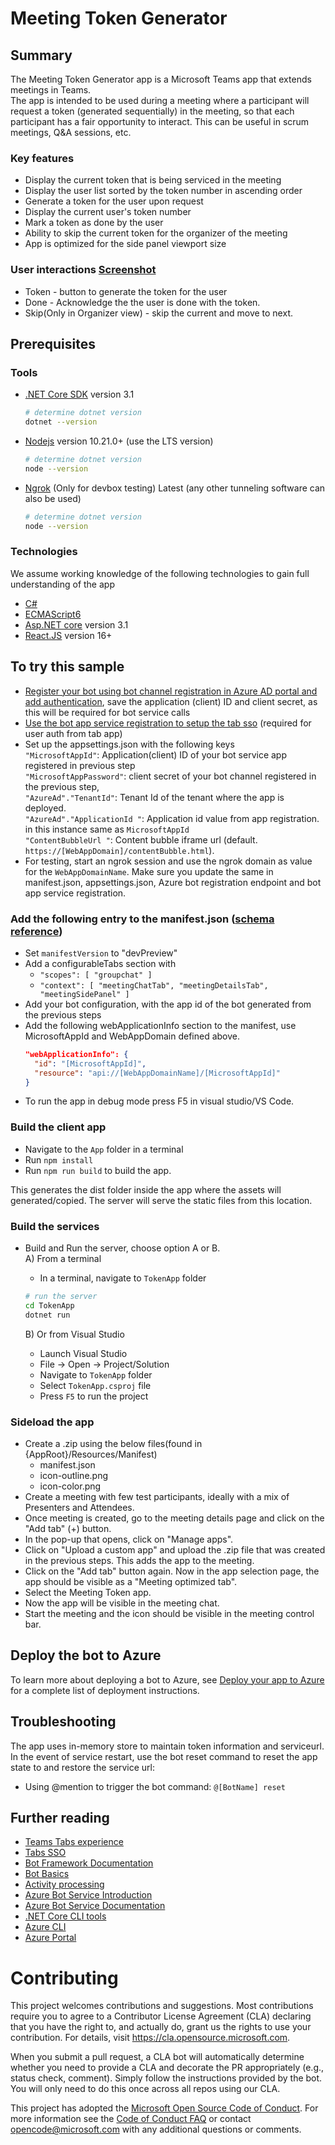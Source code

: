# Meeting Token Generator

## Summary
The Meeting Token Generator app is a Microsoft Teams app that extends meetings in Teams.  
The app is intended to be used during a meeting where a participant will request a token (generated sequentially) in the meeting, so that each participant has a fair opportunity to interact. This can be useful in scrum meetings, Q&A sessions, etc.

### Key features
 - Display the current token that is being serviced in the meeting
 - Display the user list sorted by the token number in ascending order
 - Generate a token for the user upon request
 - Display the current user's token number
 - Mark a token as done by the user
 - Ability to skip the current token for the organizer of the meeting
 - App is optimized for the side panel viewport size
  
### User interactions [Screenshot](#screenshot)
- Token - button to generate the token for the user
- Done - Acknowledge the the user is done with the token.
- Skip(Only in Organizer view) - skip the current and move to next.

## Prerequisites

### Tools

- [.NET Core SDK](https://dotnet.microsoft.com/download) version 3.1

  ```bash
  # determine dotnet version
  dotnet --version
  ```

- [Nodejs](https://nodejs.org/en/download/) version 10.21.0+ (use the LTS version)

  ```bash
  # determine dotnet version
  node --version
  ```

- [Ngrok](https://ngrok.com/download) (Only for devbox testing) Latest (any other tunneling software can also be used)

  ```bash
  # determine dotnet version
  node --version
  ```

### Technologies

We assume working knowledge of the following technologies to gain full understanding of the app

- [C#](https://docs.microsoft.com/en-us/dotnet/csharp/tutorials/)
- [ECMAScript6](http://es6-features.org/)
- [Asp.NET core](https://docs.microsoft.com/en-us/aspnet/core/?view=aspnetcore-3.1) version 3.1
- [React.JS](https://reactjs.org/tutorial/tutorial.html) version 16+  

## To try this sample

- [Register your bot using bot channel registration in Azure AD portal and add authentication](https://docs.microsoft.com/en-us/microsoftteams/platform/bots/how-to/authentication/add-authentication?tabs=dotnet%2Cdotnet-sample), save the application (client) ID  and client secret, as this will be required for bot service calls
- [Use the bot app service registration to setup the tab sso](https://docs.microsoft.com/en-us/microsoftteams/platform/tabs/how-to/authentication/auth-aad-sso) (required for user auth from tab app)
- Set up the appsettings.json with the following keys  
  `"MicrosoftAppId"`: Application(client) ID of your bot service app registered in previous step  
  `"MicrosoftAppPassword"`: client secret of your bot channel registered in the previous step,  
  `"AzureAd"."TenantId"`: Tenant Id of the tenant where the app is deployed.  
  `"AzureAd"."ApplicationId "`: Application id value from app registration. in this instance same as `MicrosoftAppId`  
  `"ContentBubbleUrl "`: Content bubble iframe url (default. `https://[WebAppDomain]/contentBubble.html`).
-  For testing, start an ngrok session and use the ngrok domain as value for the `WebAppDomainName`. Make sure you update the same in manifest.json, appsettings.json, Azure bot registration endpoint and bot app service registration.
  
### Add the following entry to the manifest.json ([schema reference](https://docs.microsoft.com/en-us/microsoftteams/platform/resources/schema/manifest-schema))
  - Set `manifestVersion` to "devPreview"
  - Add a configurableTabs section with 
    - `"scopes": [ "groupchat" ]`
    - `"context": [ "meetingChatTab", "meetingDetailsTab", "meetingSidePanel" ]`
  - Add your bot configuration, with the app id of the bot generated from the previous steps
  - Add the following webApplicationInfo section to the manifest, use MicrosoftAppId and WebAppDomain defined above.
    ```json
    "webApplicationInfo": {  
      "id": "[MicrosoftAppId]",  
      "resource": "api://[WebAppDomainName]/[MicrosoftAppId]"  
    }
    ```
- To run the app in debug mode press F5 in visual studio/VS Code.

### Build the client app
  - Navigate to the `App` folder in a terminal
  - Run `npm install`
  - Run `npm run build` to build the app. 
  
  This generates the dist folder inside the app where the assets will generated/copied. The server will serve the static files from this location.

### Build the services
  - Build and Run the server, choose option A or B.  
    A) From a terminal
    - In a terminal, navigate to `TokenApp` folder
    ```bash
    # run the server
    cd TokenApp
    dotnet run
    ```

    B) Or from Visual Studio
    - Launch Visual Studio
    - File -> Open -> Project/Solution
    - Navigate to `TokenApp` folder
    - Select `TokenApp.csproj` file
    - Press `F5` to run the project

### Sideload the app
  - Create a .zip using the below files(found in {AppRoot}/Resources/Manifest)
    - manifest.json
    - icon-outline.png
    - icon-color.png
  - Create a meeting with few test participants, ideally with a mix of Presenters and Attendees.
  - Once meeting is created, go to the meeting details page and click on the "Add tab" (+) button.
  - In the pop-up that opens, click on "Manage apps".
  - Click on "Upload a custom app" and upload the .zip file that was created in the previous steps. This adds the app to the meeting.
  - Click on the "Add tab" button again. Now in the app selection page, the app should be visible as a "Meeting optimized tab".
  - Select the Meeting Token app.
  - Now the app will be visible in the meeting chat.
  - Start the meeting and the icon should be visible in the meeting control bar.


## Deploy the bot to Azure

To learn more about deploying a bot to Azure, see [Deploy your app to Azure](https://docs.microsoft.com/en-in/azure/app-service/quickstart-dotnetcore?pivots=platform-linux) for a complete list of deployment instructions.

## Troubleshooting
The app uses in-memory store to maintain token information and serviceurl. In the event of service restart, use the bot reset command to reset the app state to and restore the service url:
- Using @mention to trigger the bot command:  `@[BotName] reset`

## Further reading

- [Teams Tabs experience](https://docs.microsoft.com/en-us/microsoftteams/platform/tabs/what-are-tabs)
- [Tabs SSO](https://docs.microsoft.com/en-us/microsoftteams/platform/tabs/how-to/authentication/auth-aad-sso)
- [Bot Framework Documentation](https://docs.botframework.com)
- [Bot Basics](https://docs.microsoft.com/azure/bot-service/bot-builder-basics?view=azure-bot-service-4.0)
- [Activity processing](https://docs.microsoft.com/en-us/azure/bot-service/bot-builder-concept-activity-processing?view=azure-bot-service-4.0)
- [Azure Bot Service Introduction](https://docs.microsoft.com/azure/bot-service/bot-service-overview-introduction?view=azure-bot-service-4.0)
- [Azure Bot Service Documentation](https://docs.microsoft.com/azure/bot-service/?view=azure-bot-service-4.0)
- [.NET Core CLI tools](https://docs.microsoft.com/en-us/dotnet/core/tools/?tabs=netcore2x)
- [Azure CLI](https://docs.microsoft.com/cli/azure/?view=azure-cli-latest)
- [Azure Portal](https://portal.azure.com)

# Contributing

This project welcomes contributions and suggestions.  Most contributions require you to agree to a
Contributor License Agreement (CLA) declaring that you have the right to, and actually do, grant us
the rights to use your contribution. For details, visit https://cla.opensource.microsoft.com.

When you submit a pull request, a CLA bot will automatically determine whether you need to provide
a CLA and decorate the PR appropriately (e.g., status check, comment). Simply follow the instructions
provided by the bot. You will only need to do this once across all repos using our CLA.

This project has adopted the [Microsoft Open Source Code of Conduct](https://opensource.microsoft.com/codeofconduct/).
For more information see the [Code of Conduct FAQ](https://opensource.microsoft.com/codeofconduct/faq/) or
contact [opencode@microsoft.com](mailto:opencode@microsoft.com) with any additional questions or comments.

